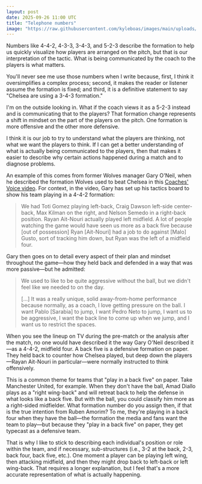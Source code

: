```yaml
---
layout: post
date: 2025-09-26 11:00 UTC
title: "Telephone numbers"
image: "https://raw.githubusercontent.com/kyleboas/images/main/uploads/2025/09/25/Image-25Sep2025_19:56:43.png"
---
```


Numbers like 4-4-2, 4-3-3, 3-4-3, and 5-2-3 describe the formation to help us quickly visualize how players are arranged on the pitch, but that is our interpretation of the tactic. What is being communicated by the coach to the players is what matters.

<!---more--->

You'll never see me use those numbers when I write because, first, I think it oversimplifies a complex process; second, it makes the reader or listener assume the formation is fixed; and third, it is a definitive statement to say "Chelsea are using a 3-4-3 formation." 

I'm on the outside looking in. What if the coach views it as a 5-2-3 instead and is communicating that to the players? That formation change represents a shift in mindset on the part of the players on the pitch. One formation is more offensive and the other more defensive.

I think it is our job to try to understand what the players are thinking, not what we want the players to think. If I can get a better understanding of what is actually being communicated to the players, then that makes it easier to describe why certain actions happened during a match and to diagnose problems. 

An example of this comes from former Wolves manager Gary O'Neil, when he described the formation Wolves used to beat Chelsea in this [Coaches' Voice video](https://youtu.be/8-L5zug5vo4?si=JI798Q1Jn7CbPgVY). For context, in the video, Gary has set up his tactics board to show his team playing in a 4-4-2 formation:

> We had Toti Gomez playing left-back, Craig Dawson left-side center-back, Max Kilman on the right, and Nelson Semedo in a right-back position. Rayan Ait-Nouri actually played left midfield. A lot of people watching the game would have seen us more as a back five because [out of possession] Ryan [Ait-Nouri] had a job to do against [Malo] Gusto, sort of tracking him down, but Ryan was the left of a midfield four.

Gary then goes on to detail every aspect of their plan and mindset throughout the game—how they held back and defended in a way that was more passive—but he admitted:

> We used to like to be quite aggressive without the ball, but we didn't feel like we needed to on the day.
> 
> [...] It was a really unique, solid away-from-home performance because normally, as a coach, I love getting pressure on the ball. I want Pablo [Sarabia] to jump, I want Pedro Neto to jump, I want us to be aggressive, I want the back line to come up when we jump, and I want us to restrict the spaces.

When you see the lineup on TV during the pre-match or the analysis after the match, no one would have described it the way Gary O'Neil described it—as a 4-4-2, midfield four. A back five is a defensive formation on paper. They held back to counter how Chelsea played, but deep down the players—Rayan Ait-Nouri in particular—were normally instructed to think offensively.

This is a common theme for teams that "play in a back five" on paper. Take Manchester United, for example. When they don't have the ball, Amad Diallo plays as a "right wing-back" and will retreat back to help the defense in what looks like a back five. But with the ball, you could classify him more as a right-sided midfielder. What formation number do you assign then, if that is the true intention from Ruben Amorim? To me, they're playing in a back four when they have the ball—the formation the media and fans want the team to play—but because they "play in a back five" on paper, they get typecast as a defensive team. 

That is why I like to stick to describing each individual's position or role within the team, and if necessary, sub-structures (i.e., 3-2 at the back, 2-3, back four, back five, etc.). One moment a player can be playing left wing, then attacking midfield, and then they might drop back to left-back or left wing-back. That requires a longer explanation, but I feel that's a more accurate representation of what is actually happening.